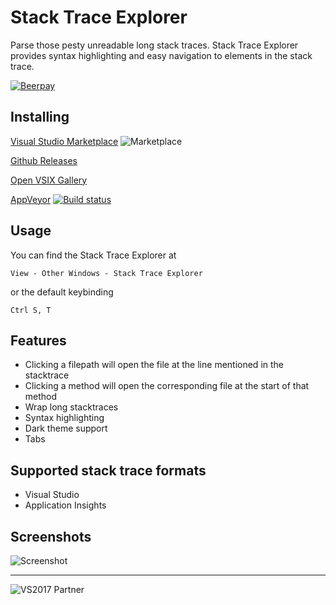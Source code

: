 # Stack Trace Explorer
Parse those pesty unreadable long stack traces. Stack Trace Explorer provides syntax highlighting and easy navigation to elements in the stack trace.

[![Beerpay](https://beerpay.io/sboulema/StackTraceExplorer/badge.svg?style=flat)](https://beerpay.io/sboulema/StackTraceExplorer)

## Installing
[Visual Studio Marketplace](https://marketplace.visualstudio.com/vsgallery/0886a4d9-35e3-431a-b86c-bf0e346ad036) ![Marketplace](http://vsmarketplacebadge.apphb.com/version-short/SamirBoulema.StackTraceExplorer.svg)

[Github Releases](https://github.com/sboulema/StackTraceExplorer/releases)

[Open VSIX Gallery](http://vsixgallery.com/extension/StackTraceExplorer.Samir%20Boulema/)

[AppVeyor](https://ci.appveyor.com/project/sboulema/stacktraceexplorer)
[![Build status](https://ci.appveyor.com/api/projects/status/topfx6jokbg26qs9?svg=true)](https://ci.appveyor.com/project/sboulema/stacktraceexplorer)

## Usage
You can find the Stack Trace Explorer at

`View - Other Windows - Stack Trace Explorer`

or the default keybinding

`Ctrl S, T`

## Features
- Clicking a filepath will open the file at the line mentioned in the stacktrace
- Clicking a method will open the corresponding file at the start of that method
- Wrap long stacktraces
- Syntax highlighting
- Dark theme support
- Tabs

## Supported stack trace formats
- Visual Studio
- Application Insights

## Screenshots
![Screenshot](http://i.imgur.com/iAFZxRe.png)

---

![VS2017 Partner](http://i.imgur.com/wlgwRF1.png)